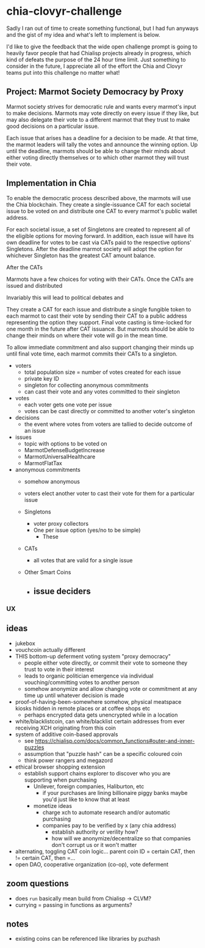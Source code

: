 # chia-clovyr-challenge

Sadly I ran out of time to create something functional, but I had fun anyways and the gist of my idea and what's left to implement is below. 

I'd like to give the feedback that the wide open challenge prompt is going to heavily favor people that had Chialisp projects already in progress, which kind of defeats the purpose of the 24 hour time limit.  Just something to consider in the future, I appreciate all of the effort the Chia and Clovyr teams put into this challenge no matter what!

## Project: Marmot Society Democracy by Proxy

Marmot society strives for democratic rule and wants every marmot's input to make decisions. Marmots may vote directly on every issue if they like, but may also delegate their vote to a different marmot that they trust to make good decisions on a particular issue.

Each issue that arises has a deadline for a decision to be made.  At that time, the marmot leaders will tally the votes and announce the winning option. Up until the deadline, marmots should be able to change their minds about either voting directly themselves or to which other marmot they will trust their vote.

## Implementation in Chia

To enable the democratic process described above, the marmots will use the Chia blockchain. They create a single-issuance CAT for each societal issue to be voted on and distribute one CAT to every marmot's public wallet address.

For each societal issue, a set of Singletons are created to represent all of the eligible options for moving forward. In addition, each issue will have its own deadline for votes to be cast via CATs paid to the respective options' Singletons. After the deadline marmot society will adopt the option for whichever Singleton has the greatest CAT amount balance.

After the CATs 

Marmots have a few choices for voting with their CATs.
Once the CATs are issued and distributed



Invariably this will lead to political debates and 

They create a CAT for each issue and distribute a single fungible token to each marmot to cast their vote by sending their CAT to a public address representing the option they support.    Final vote casting is time-locked for one month in the future after CAT issuance.  But marmots should be able to change their minds on where their vote will go in the mean time.  

To allow immediate commitment and also support changing their minds up until final vote time, each marmot commits their CATs to a singleton.

- voters
  - total population size = number of votes created for each issue
  - private key ID
  - singleton for collecting anonymous commitments
  - can cast their vote and any votes committed to their singleton
- votes
  - each voter gets one vote per issue
  - votes can be cast directly or committed to another voter's singleton
- decisions
  - the event where votes from voters are tallied to decide outcome of an issue
- issues
  - topic with options to be voted on
  - MarmotDefenseBudgetIncrease
  - MarmotUniversalHealthcare
  - MarmotFlatTax
- anonymous commitments
  - somehow anonymous
  - voters elect another voter to cast their vote for them for a particular issue

  - Singletons
    - voter proxy collectors
    - One per issue option (yes/no to be simple)
      - These 
  - CATs
    - all votes that are valid for a single issue
  - Other Smart Coins
    - issue deciders
      - 

### UX


## ideas

- jukebox
- vouchcoin actually different
- THIS bottom-up deferment voting system "proxy democracy"
    - people either vote directly, or commit their vote to someone they trust to vote in their interest
    - leads to organic politician emergence via individual vouching/committing votes to another person
    - somehow anonymize and allow changing vote or commitment at any time up until whatever decision is made
- proof-of-having-been-somewhere somehow, physical meatspace kiosks hidden in remote places or at coffee shops etc
    - perhaps encrypted data gets unencrypted while in a location
- white/blacklistcoin, can white/blacklist certain addresses from ever receiving XCH originating from this coin
- system of additive coin-based approvals
  - see https://chialisp.com/docs/common_functions#outer-and-inner-puzzles
  - assumption that "puzzle hash" can be a specific coloured coin
  - think power rangers and megazord
- ethical browser shopping extension
  - establish support chains explorer to discover who you are supporting when purchasing
    - Unilever, foreign companies, Haliburton, etc
      - if your purchases are lining billionaire piggy banks maybe you'd just like to know that at least
    - monetize ideas
      - charge xch to automate research and/or automatic purchasing
      - companies pay to be verified by x (any chia address)
        - establish authority or verility how?
        - how will we anonymize/decentralize so that companies don't corrupt us or it won't matter
- alternating, toggling CAT coin logic...  parent coin ID = certain CAT, then != certain CAT, then =...
- open DAO, cooperative organization (co-op), vote deferment

## zoom questions

- does `run` basically mean build from Chialisp -> CLVM?
- currying = passing in functions as arguments?

## notes

- existing coins can be referenced like libraries by puzhash
